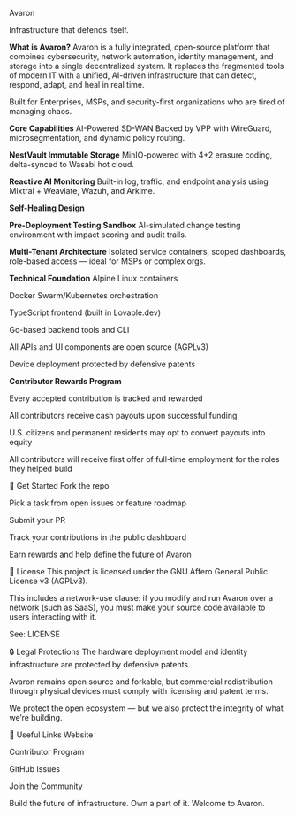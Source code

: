 Avaron

Infrastructure that defends itself.

**What is Avaron?**
Avaron is a fully integrated, open-source platform that combines cybersecurity, network automation, identity management, and storage into a single decentralized system. It replaces the fragmented tools of modern IT with a unified, AI-driven infrastructure that can detect, respond, adapt, and heal in real time.

Built for Enterprises, MSPs, and security-first organizations who are tired of managing chaos.

**Core Capabilities**
AI-Powered SD-WAN
Backed by VPP with WireGuard, microsegmentation, and dynamic policy routing.

**NestVault Immutable Storage**
MinIO-powered with 4+2 erasure coding, delta-synced to Wasabi hot cloud.

**Reactive AI Monitoring**
Built-in log, traffic, and endpoint analysis using Mixtral + Weaviate, Wazuh, and Arkime.

**Self-Healing Design**

**Pre-Deployment Testing Sandbox**
AI-simulated change testing environment with impact scoring and audit trails.

**Multi-Tenant Architecture**
Isolated service containers, scoped dashboards, role-based access — ideal for MSPs or complex orgs.

**Technical Foundation**
Alpine Linux containers

Docker Swarm/Kubernetes orchestration

TypeScript frontend (built in Lovable.dev)

Go-based backend tools and CLI

All APIs and UI components are open source (AGPLv3)

Device deployment protected by defensive patents

**Contributor Rewards Program**

Every accepted contribution is tracked and rewarded

All contributors receive cash payouts upon successful funding

U.S. citizens and permanent residents may opt to convert payouts into equity

All contributors will receive first offer of full-time employment for the roles they helped build


🚀 Get Started
Fork the repo

Pick a task from open issues or feature roadmap

Submit your PR

Track your contributions in the public dashboard

Earn rewards and help define the future of Avaron

📜 License
This project is licensed under the GNU Affero General Public License v3 (AGPLv3).

This includes a network-use clause: if you modify and run Avaron over a network (such as SaaS), you must make your source code available to users interacting with it.

See: LICENSE

🔒 Legal Protections
The hardware deployment model and identity infrastructure are protected by defensive patents.

Avaron remains open source and forkable, but commercial redistribution through physical devices must comply with licensing and patent terms.

We protect the open ecosystem — but we also protect the integrity of what we’re building.

🔗 Useful Links
Website

Contributor Program

GitHub Issues

Join the Community

Build the future of infrastructure. Own a part of it.
Welcome to Avaron.

